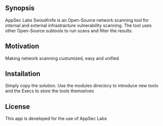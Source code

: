 ## Synopsis

AppSec Labs SwissKnife is an Open-Source network scanning tool for internal and external infrastracture vulnerability scanning. The tool uses other Open-Source subtools to run scans and filter the results.

## Motivation

Making network scanning custumized, easy and unified

## Installation

Simply copy the solution. Use the modules directory to introduce new tools and the Execs to store the tools themselves
 
## License

This app is developed for the use of AppSec Labs